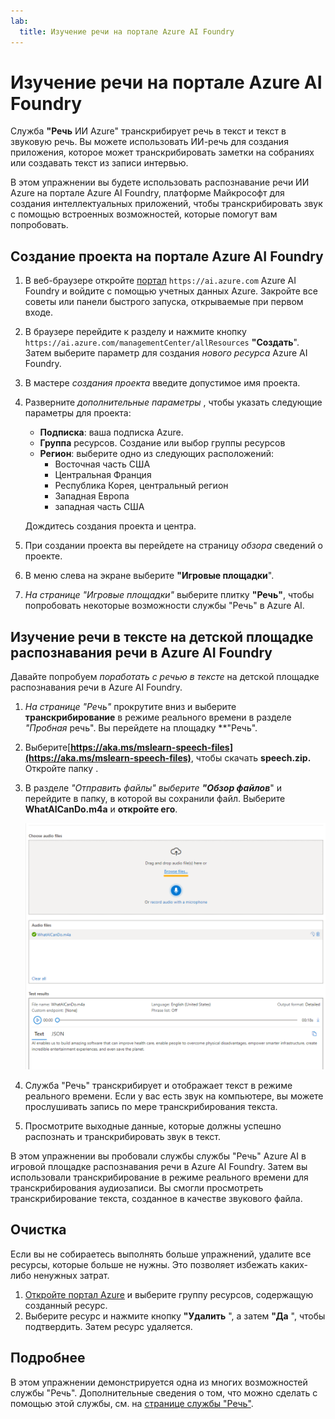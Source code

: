 ```yaml
---
lab:
  title: Изучение речи на портале Azure AI Foundry
---
```


# Изучение речи на портале Azure AI Foundry

Служба **"Речь** ИИ Azure" транскрибирует речь в текст и текст в звуковую речь. Вы можете использовать ИИ-речь для создания приложения, которое может транскрибировать заметки на собраниях или создавать текст из записи интервью.

В этом упражнении вы будете использовать распознавание речи ИИ Azure на портале Azure AI Foundry, платформе Майкрософт для создания интеллектуальных приложений, чтобы транскрибировать звук с помощью встроенных возможностей, которые помогут вам попробовать. 

## Создание проекта на портале Azure AI Foundry

1. В веб-браузере откройте [портал](https://ai.azure.com) `https://ai.azure.com` Azure AI Foundry и войдите с помощью учетных данных Azure. Закройте все советы или панели быстрого запуска, открываемые при первом входе. 

1. В браузере перейдите к разделу и нажмите кнопку `https://ai.azure.com/managementCenter/allResources` **"Создать**". Затем выберите параметр для создания *нового ресурса* Azure AI Foundry.

1. В мастере *создания проекта* введите допустимое имя проекта.

1. Разверните *дополнительные параметры* , чтобы указать следующие параметры для проекта:
    - **Подписка**: ваша подписка Azure.
    - **Группа** ресурсов. Создание или выбор группы ресурсов
    - **Регион**: выберите одно из следующих расположений:
        * Восточная часть США
        * Центральная Франция
        * Республика Корея, центральный регион
        * Западная Европа
        * западная часть США

    Дождитесь создания проекта и центра.

1. При создании проекта вы перейдете на страницу *обзора* сведений о проекте.
 
1. В меню слева на экране выберите **"Игровые площадки**".

1. *На странице "Игровые площадки"* выберите плитку **"Речь"**, чтобы попробовать некоторые возможности службы "Речь" в Azure AI.

## Изучение речи в тексте на детской площадке распознавания речи в Azure AI Foundry

Давайте попробуем *поработать с речью в тексте* на детской площадке распознавания речи в Azure AI Foundry. 

1. *На странице "Речь"* прокрутите вниз и выберите **транскрибирование** в режиме реального времени в разделе *"Пробная* речь". Вы перейдете на площадку **"Речь". 

1. Выберите[**https://aka.ms/mslearn-speech-files](https://aka.ms/mslearn-speech-files)**, чтобы скачать **speech.zip.** Откройте папку . 

1. В разделе *"Отправить файлы" выберите **"Обзор файлов***" и перейдите в папку, в которой вы сохранили файл. Выберите **WhatAICanDo.m4a** и **откройте его**.

    ![Обзор файлов](media/recognize-synthesize-speech/browse-files-speech.png)

1. Служба "Речь" транскрибирует и отображает текст в режиме реального времени. Если у вас есть звук на компьютере, вы можете прослушивать запись по мере транскрибирования текста.

1. Просмотрите выходные данные, которые должны успешно распознать и транскрибировать звук в текст.

В этом упражнении вы пробовали службы службы "Речь" Azure AI в игровой площадке распознавания речи в Azure AI Foundry. Затем вы использовали транскрибирование в режиме реального времени для транскрибирования аудиозаписи. Вы смогли просмотреть транскрибирование текста, созданное в качестве звукового файла.

## Очистка

Если вы не собираетесь выполнять больше упражнений, удалите все ресурсы, которые больше не нужны. Это позволяет избежать каких-либо ненужных затрат.

1. [Откройте портал Azure]( https://portal.azure.com) и выберите группу ресурсов, содержащую созданный ресурс.
1. Выберите ресурс и нажмите кнопку **"Удалить** ", а затем **"Да** ", чтобы подтвердить. Затем ресурс удаляется.

## Подробнее

В этом упражнении демонстрируется одна из многих возможностей службы "Речь". Дополнительные сведения о том, что можно сделать с помощью этой службы, см. на [странице службы "Речь"](https://azure.microsoft.com/services/cognitive-services/speech-services).
